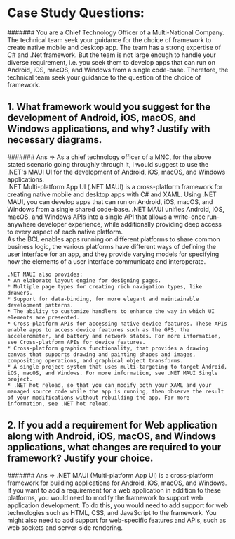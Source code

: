 # Case Study Questions:

####### You are a Chief Technology Officer of a Multi-National Company. The technical team seek your guidance for the choice of framework to create native mobile and desktop app. The team has a strong expertise of C# and .Net framework. But the team is not large enough to handle your diverse requirement, i.e. you seek them to develop apps that can run on Android, iOS, macOS, and Windows from a single  code-base. Therefore, the technical team seek your guidance to the question of the choice of framework.

## 1. What framework would you suggest for the development of Android, iOS, macOS, and Windows applications, and why? Justify with necessary diagrams.

####### Ans =>
    As a chief technology officer of a MNC, for the above stated scenario going throughly through it, i would suggest to use the .NET's MAUI UI for the development of Android, iOS, macOS, and Windows applications.   
    .NET Multi-platform App UI (.NET MAUI) is a cross-platform framework for creating native mobile and desktop apps with C# and XAML. Using .NET MAUI, you can develop apps that can run on Android, iOS, macOS, and Windows from a single shared code-base. .NET MAUI unifies Android, iOS, macOS, and Windows APIs into a single API that allows a write-once run-anywhere developer experience, while additionally providing deep access to every aspect of each native platform.                              
    As the BCL enables apps running on different platforms to share common business logic, the various platforms have different ways of defining the user interface for an app, and they provide varying models for specifying how the elements of a user interface communicate and interoperate.

    .NET MAUI also provides:
    * An elaborate layout engine for designing pages.
    * Multiple page types for creating rich navigation types, like drawers.
    * Support for data-binding, for more elegant and maintainable development patterns.
    * The ability to customize handlers to enhance the way in which UI elements are presented.
    * Cross-platform APIs for accessing native device features. These APIs enable apps to access device features such as the GPS, the accelerometer, and battery and network states. For more information, see Cross-platform APIs for device features.
    * Cross-platform graphics functionality, that provides a drawing canvas that supports drawing and painting shapes and images, compositing operations, and graphical object transforms.
    * A single project system that uses multi-targeting to target Android, iOS, macOS, and Windows. For more information, see .NET MAUI Single project.
    * .NET hot reload, so that you can modify both your XAML and your managed source code while the app is running, then observe the result of your modifications without rebuilding the app. For more information, see .NET hot reload. 


## 2. If you add a requirement for Web application along with Android, iOS, macOS, and Windows applications, what changes are required to your framework? Justify your choice.

####### Ans =>
    .NET MAUI (Multi-platform App UI) is a cross-platform framework for building applications for Android, iOS, macOS, and Windows. If you want to add a requirement for a web application in addition to these platforms, you would need to modify the framework to support web application development.
    To do this, you would need to add support for web technologies such as HTML, CSS, and JavaScript to the framework. You might also need to add support for web-specific features and APIs, such as web sockets and server-side rendering.